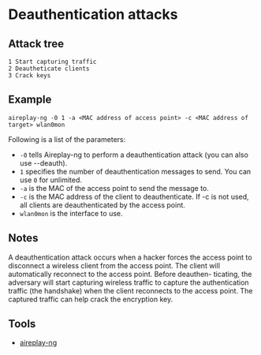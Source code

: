 # Deauthentication attacks

## Attack tree

```text
1 Start capturing traffic
2 Deautheticate clients
3 Crack keys
```

## Example

```text
aireplay-ng -0 1 -a <MAC address of access point> -c <MAC address of target> wlan0mon
```

Following is a list of the parameters:

* `-0` tells Aireplay-ng to perform a deauthentication attack (you can also use --deauth).
* `1` specifies the number of deauthentication messages to send. You can use `0` for unlimited.
* `-a` is the MAC of the access point to send the message to.
* `-c` is the MAC address of the client to deauthenticate. If -c is not used, all clients are deauthenticated by the access point.
* `wlan0mon` is the interface to use.

## Notes

A deauthentication attack occurs when a hacker forces the access point to disconnect a wireless client from the 
access point. The client will automatically reconnect to the access point. Before deauthen-
ticating, the adversary will start capturing wireless traffic to capture the authentication traffic (the handshake) 
when the client reconnects to the access point. The captured traffic can help crack the encryption key.

## Tools

* [aireplay-ng](https://www.aircrack-ng.org/doku.php?id=aireplay-ng)